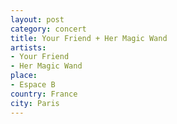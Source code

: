 ```yaml
---
layout: post
category: concert
title: Your Friend + Her Magic Wand
artists: 
- Your Friend
- Her Magic Wand
place: 
- Espace B
country: France
city: Paris
---
```



